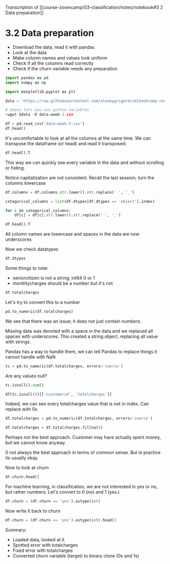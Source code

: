 Transcription of [[course-zoomcamp/03-classification/notes/notebook#3 2 Data preparation]]
# 3.2 Data preparation

* Download the data, read it with pandas
* Look at the data
* Make column names and values look uniform
* Check if all the columns read correctly
* Check if the churn variable needs any preparation

```python
import pandas as pd
import numpy as np

import matplotlib.pyplot as plt
```

```python
data = 'https://raw.githubusercontent.com/alexeygrigorev/mlbookcamp-code/master/chapter-03-churn-prediction/WA_Fn-UseC_-Telco-Customer-Churn.csv'
```

```python
# $data lets you use python variables
!wget $data -O data-week-3.csv 
```

```python
df = pd.read_csv('data-week-3.csv')
df.head()
```

It's uncomfortable to look at all the columns at the same time. We can transpose the dataframe (or head) and read it transposed.

```python
df.head().T
```

This way we can quickly see every variable in the data and without scrolling or hiding.

Notice capitalization are not consistent. Recall the last session; turn the columns lowercase

```python
df.columns = df.columns.str.lower().str.replace(' ', '_')

categorical_columns = list(df.dtypes[df.dtypes == 'object'].index)

for c in categorical_columns:
    df[c] = df[c].str.lower().str.replace(' ', '_')
```

```python
df.head().T
```

All column names are lowercase and spaces in the data are now underscores

Now we check datatypes

```python
df.dtypes
```

Some things to note:
- seniorcitizen is not a string; int64 0 or 1
- monthlycharges should be a number but it's not

```python
df.totalcharges
```

Let's try to convert this to a number

```python
pd.to_numeric(df.totalcharges)
```

We see that there was an issue; it does not just contain numbers.

Missing data was denoted with a space in the data and we replaced all spaces with underscores. This created a string object, replacing all value with strings.


Pandas has a way to handle them, we can tell Pandas to replace things it cannot handle with NaN

```python
tc = pd.to_numeric(df.totalcharges, errors='coerce')
```

Are any values null?

```python
tc.isnull().sum()
```

```python
df[tc.isnull()][['customerid', 'totalcharges']]
```

Indeed, we can see every totalcharges value that is not in index. Can replace with 0s

```python
df.totalcharges = pd.to_numeric(df.totalcharges, errors='coerce')
```

```python
df.totalcharges = df.totalcharges.fillna(0)
```

Perhaps not the best approach. Customer may have actually spent money, but we cannot know anyway.

0 not always the best approach in terms of common sense. But in practice its usually okay.


Now to look at churn

```python
df.churn.head()
```

For machine learning, in classification, we are not interested in yes or no, but rather numbers. Let's convert to 0 (no) and 1 (yes.)

```python
df.churn = (df.churn == 'yes').astype(int)
```

Now write it back to churn

```python
df.churn = (df.churn == 'yes').astype(int).head()
```

Summary:
- Loaded data, looked at it
- Spotted error with totalcharges
- Fixed error with totalcharges
- Converted churn variable (target) to binary clone (0s and 1s)
